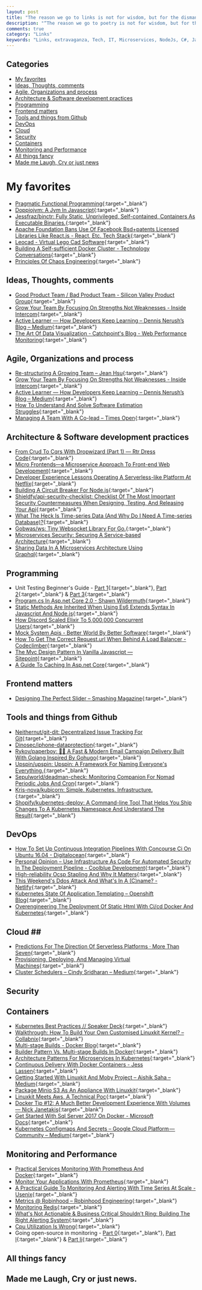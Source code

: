 ```yaml
---
layout: post
title: "The reason we go to links is not for wisdom, but for the dismantling of wisdom"
description: "“The reason we go to poetry is not for wisdom, but for the dismantling of wisdom” ― Jacques Lacan"
comments: true
category: "Links"
keywords: "Links, extravaganza, Tech, IT, Microservices, NodeJs, C#, Javascript, Solution architecture"
---
```


## Categories ##
* [My favorites](#favorites)
* [Ideas, Thoughts, comments](#ideas)
* [Agile, Organizations and process](#agile)
* [Architecture & Software development practices](#development)
* [Programming](#net)
* [Frontend matters](#web)
* [Tools and things from Github](#tools)
* [DevOps](#devops)
* [Cloud](#cloud)
* [Security](#security)
* [Containers](#containers)
* [Monitoring and Performance](#monitoring)
* [All things fancy](#buzz)
* [Made me Laugh, Cry or just news](#news)

# My favorites<a name="favorites"></a> #
* [Pragmatic Functional Programming](http://blog.cleancoder.com/uncle-bob/2017/07/11/PragmaticFunctionalProgramming.html){:target="_blank"}
* [Doppiojvm: A Jvm In Javascript](http://plasma-umass.github.io/doppio-demo/){:target="_blank"}
* [Jessfraz/binctr: Fully Static, Unprivileged, Self-contained, Containers As Executable Binaries.](https://github.com/jessfraz/binctr){:target="_blank"}
* [Apache Foundation Bans Use Of Facebook Bsd+patents Licensed Libraries Like React.js - React, Etc. Tech Stack](https://react-etc.net/entry/apache-foundation-bans-use-of-facebook-bsd-patents-licensed-libraries-like-react-js){:target="_blank"}
* [Leocad - Virtual Lego Cad Software](http://www.leocad.org/){:target="_blank"}
* [Building A Self-sufficient Docker Cluster - Technology Conversations](https://technologyconversations.com/2017/07/17/building-a-self-sufficient-docker-cluster/){:target="_blank"}
* [Principles Of Chaos Engineering](http://principlesofchaos.org/?__s=kkvytqzenspq4vvjt4mj){:target="_blank"}

## Ideas, Thoughts, comments <a name="ideas"></a> ##
* [Good Product Team / Bad Product Team - Silicon Valley Product Group](http://svpg.com/good-product-team-bad-product-team/){:target="_blank"}
* [Grow Your Team By Focusing On Strengths Not Weaknesses - Inside Intercom](https://blog.intercom.com/grow-your-team-by-focusing-on-strengths-not-weaknesses/){:target="_blank"}
* [Active Learner — How Developers Keep Learning – Dennis Nerush’s Blog – Medium](https://medium.com/dennis-nerush/active-learner-how-developers-keep-learning-1309b91f1ae6){:target="_blank"}
* [The Art Of Data Visualization - Catchpoint's Blog - Web Performance Monitoring](http://blog.catchpoint.com/2017/06/06/art-data-visualization/?__s=6izvcszagfpuqzzmdi2h){:target="_blank"}

## Agile, Organizations and process<a name="agile"></a> ##
* [Re-structuring A Growing Team – Jean Hsu](https://writing.jeanhsu.com/re-structuring-a-growing-team-3ac30d93b637){:target="_blank"}
* [Grow Your Team By Focusing On Strengths Not Weaknesses - Inside Intercom](https://blog.intercom.com/grow-your-team-by-focusing-on-strengths-not-weaknesses/){:target="_blank"}
* [Active Learner — How Developers Keep Learning – Dennis Nerush’s Blog – Medium](https://medium.com/dennis-nerush/active-learner-how-developers-keep-learning-1309b91f1ae6){:target="_blank"}
* [How To Understand And Solve Software Estimation Struggles](https://dzone.com/articles/software-estimation-struggle-understand-why-and-ho){:target="_blank"}
* [Managing A Team With A Co-lead – Times Open](https://open.nytimes.com/managing-a-team-with-a-co-lead-e1778090446a){:target="_blank"}

## Architecture & Software development practices <a name="development"></a> ##
* [From Crud To Cqrs With Dropwizard (Part 1) — Rtr Dress Code](http://dresscode.renttherunway.com/blog/cqrs1){:target="_blank"}
* [Micro Frontends—a Microservice Approach To Front-end Web Development](https://medium.com/@tomsoderlund/micro-frontends-a-microservice-approach-to-front-end-web-development-f325ebdadc16){:target="_blank"}
* [Developer Experience Lessons Operating A Serverless-like Platform At Netflix](https://medium.com/netflix-techblog/developer-experience-lessons-operating-a-serverless-like-platform-at-netflix-a8bbd5b899a0){:target="_blank"}
* [Building A Circuit Breaker For Node.js](https://www.bennadel.com/blog/3299-building-a-circuit-breaker-for-node-js.htm){:target="_blank"}
* [Shieldfy/api-security-checklist: Checklist Of The Most Important Security Countermeasures When Designing, Testing, And Releasing Your Api](https://github.com/shieldfy/API-Security-Checklist#readme){:target="_blank"}
* [What The Heck Is Time-series Data (And Why Do I Need A Time-series Database)?](https://blog.timescale.com/what-the-heck-is-time-series-data-and-why-do-i-need-a-time-series-database-dcf3b1b18563?__s=6izvcszagfpuqzzmdi2h){:target="_blank"}
* [Gobwas/ws: Tiny Websocket Library For Go.](https://github.com/gobwas/ws){:target="_blank"}
* [Microservices Security: Securing A Service-based Architecture](https://www.upwork.com/hiring/development/microservices-security/){:target="_blank"}
* [Sharing Data In A Microservices Architecture Using Graphql](https://labs.getninjas.com.br/sharing-data-in-a-microservices-architecture-using-graphql-97db59357602){:target="_blank"}

## Programming <a name="net"></a> ##
* Unit Testing Beginner's Guide - [Part 1](https://www.jstwister.com/post/unit-testing-beginners-guide-testing-functions/){:target="_blank"}, [Part 2](https://www.jstwister.com/post/unit-testing-beginners-guide-spying-fake-timers/){:target="_blank"} & [Part 3](https://www.jstwister.com/post/unit-testing-beginners-guide-mock-http-and-files/){:target="_blank"}
* [Program.cs In Asp.net Core 2.0 - Shawn Wildermuth](https://wildermuth.com/2017/07/06/Program-cs-in-ASP-NET-Core-2-0){:target="_blank"}
* [Static Methods Are Inherited When Using Es6 Extends Syntax In Javascript And Node.js](https://www.bennadel.com/blog/3300-static-methods-are-inherited-when-using-es6-extends-syntax-in-javascript-and-node-js.htm){:target="_blank"}
* [How Discord Scaled Elixir To 5,000,000 Concurrent Users](https://blog.discordapp.com/scaling-elixir-f9b8e1e7c29b){:target="_blank"}
* [Mock System Apis - Better World By Better Software](https://glebbahmutov.com/blog/mock-system-apis/){:target="_blank"}
* [How To Get The Correct Request.url When Behind A Load Balancer - Codeclimber](http://codeclimber.net.nz/archive/2017/07/14/how-to-get-the-correct-requesturl-when-behind-a-load-balancer/){:target="_blank"}
* [The Mvc Design Pattern In Vanilla Javascript — Sitepoint](https://www.sitepoint.com/mvc-design-pattern-javascript/){:target="_blank"}
* [A Guide To Caching In Asp.net Core](https://www.devtrends.co.uk/blog/a-guide-to-caching-in-asp.net-core){:target="_blank"}

## Frontend matters <a name="web"></a> ##
* [Designing The Perfect Slider – Smashing Magazine](https://www.smashingmagazine.com/2017/07/designing-perfect-slider/){:target="_blank"}

## Tools and things from Github <a name="tools"></a> ##
* [Neithernut/git-dit: Decentralized Issue Tracking For Git](https://github.com/neithernut/git-dit){:target="_blank"} 
* [Dinosec/iphone-dataprotection](https://github.com/dinosec/iphone-dataprotection){:target="_blank"}
* [Rykov/paperboy: 💌💨 A Fast & Modern Email Campaign Delivery Built With Golang Inspired By Gohugo](https://github.com/rykov/paperboy){:target="_blank"}
* [Upspin/upspin: Upspin: A Framework For Naming Everyone's Everything.](https://github.com/upspin/upspin){:target="_blank"}
* [Sepulworld/deadman-check: Monitoring Companion For Nomad Periodic Jobs And Cron](https://github.com/sepulworld/deadman-check){:target="_blank"}
* [Kris-nova/kubicorn: Simple. Kubernetes. Infrastructure.](https://github.com/kris-nova/kubicorn){:target="_blank"}
* [Shopify/kubernetes-deploy: A Command-line Tool That Helps You Ship Changes To A Kubernetes Namespace And Understand The Result](https://github.com/Shopify/kubernetes-deploy){:target="_blank"}

## DevOps<a name="devops"></a> ##
* [How To Set Up Continuous Integration Pipelines With Concourse Ci On Ubuntu 16.04 - Digitalocean](https://www.digitalocean.com/community/tutorials/how-to-set-up-continuous-integration-pipelines-with-concourse-ci-on-ubuntu-16-04){:target="_blank"}
* [Personal Opinion – Use Infrastructure As Code For Automated Security In The Deployment Pipeline - Coolblue Development](http://devblog.coolblue.nl/tech/personal-opinion-use-infrastructure-as-code-for-automated-security-in-the-deployment-pipeline/){:target="_blank"}
* [High-reliability Ocsp Stapling And Why It Matters](https://blog.cloudflare.com/high-reliability-ocsp-stapling/){:target="_blank"}
* [This Weekend's Ddos Attack And What's In A (C)name? - Netlify](https://www.netlify.com/blog/2016/01/12/this-weekends-ddos-attack-and-whats-in-a-cname/){:target="_blank"}
* [Kubernetes State Of Application Templating – Openshift Blog](https://blog.openshift.com/kubernetes-state-app-templating/){:target="_blank"}
* [Overengineering The Deployment Of Static Html With Ci/cd Docker And Kubernetes](https://medium.com/@mswehli/overengineering-the-deployment-of-static-html-with-ci-cd-docker-and-kubernetes-ac0441b754ca){:target="_blank"}


## Cloud <a name="cloud"></a>##
* [Predictions For The Direction Of Serverless Platforms · More Than Seven](https://www.morethanseven.net/2017/06/26/predictions-for-the-direction-of-serverless-platforms/){:target="_blank"}
* [Provisioning, Deploying, And Managing Virtual Machines](https://hannes.nqsb.io/Posts/VMM){:target="_blank"}
* [Cluster Schedulers – Cindy Sridharan – Medium](https://medium.com/@cindysridharan/schedulers-kubernetes-and-nomad-b0f2e14a896){:target="_blank"}

## Security<a name="security"></a> ##

## Containers <a name="containers"></a> ##
* [Kubernetes Best Practices // Speaker Deck](https://speakerdeck.com/thesandlord/kubernetes-best-practices){:target="_blank"}
* [Walkthrough: How To Build Your Own Customised Linuxkit Kernel? – Collabnix](http://collabnix.com/building-your-own-customised-kernel-with-linuxkit/){:target="_blank"}
* [Multi-stage Builds - Docker Blog](https://blog.docker.com/2017/07/multi-stage-builds/){:target="_blank"}
* [Builder Pattern Vs. Multi-stage Builds In Docker](https://blog.alexellis.io/mutli-stage-docker-builds/){:target="_blank"}
* [Architecture Patterns For Microservices In Kubernetes](https://www.infoq.com/presentations/patterns-microservices-kubernetes){:target="_blank"}
* [Continuous Delivery With Docker Containers - Jess Lassen](https://www.jesslassen.com/continuous-delivery-with-docker-containers/){:target="_blank"}
* [Getting Started With Linuxkit And Moby Project – Aishik Saha – Medium](https://medium.com/aishik/getting-started-with-linuxkit-and-moby-project-ff7121c4e321){:target="_blank"}
* [Package Minio S3 As An Appliance With Linuxkit](https://blog.alexellis.io/minio-linuxkit/){:target="_blank"}
* [Linuxkit Meets Aws, A Technical Poc](https://bee42.com/de/blog/linuxkit-with-initial-aws-support/){:target="_blank"}
* [Docker Tip #12: A Much Better Development Experience With Volumes — Nick Janetakis](https://nickjanetakis.com/blog/docker-tip-12-a-much-better-development-experience-with-volumes){:target="_blank"}
* [Get Started With Sql Server 2017 On Docker - Microsoft Docs](https://docs.microsoft.com/en-us/sql/linux/quickstart-install-connect-docker){:target="_blank"}
* [Kubernetes Configmaps And Secrets – Google Cloud Platform — Community – Medium](https://medium.com/google-cloud/kubernetes-configmaps-and-secrets-68d061f7ab5b){:target="_blank"}

## Monitoring and Performance <a name="monitoring"></a> ##
* [Practical Services Monitoring With Prometheus And Docker](https://airtame.engineering/practical-services-monitoring-with-prometheus-and-docker-30abd3cf9603){:target="_blank"}
* [Monitor Your Applications With Prometheus](https://blog.alexellis.io/prometheus-monitoring/?__s=6izvcszagfpuqzzmdi2h){:target="_blank"}
* [A Practical Guide To Monitoring And Alerting With Time Series At Scale - Usenix](https://www.usenix.org/conference/srecon17americas/program/presentation/wilkinson?__s=6izvcszagfpuqzzmdi2h){:target="_blank"}
* [Metrics @ Robinhood – Robinhood Engineering](https://robinhood.engineering/metrics-collection-and-viewing-7d8a8745dd6?__s=6izvcszagfpuqzzmdi2h){:target="_blank"}
* [Monitoring Redis](http://www.mikeperham.com/2017/04/20/monitoring-redis/?__s=6izvcszagfpuqzzmdi2h){:target="_blank"}
* [What's Not Actionable & Business Critical Shouldn't Ring: Building The Right Alerting System](https://thoughts.t37.net/whats-not-actionable-business-critical-shouldn-t-ring-building-the-right-alerting-system-e8f4b085a2cb?__s=6izvcszagfpuqzzmdi2h){:target="_blank"}
* [Cpu Utilization Is Wrong](http://www.brendangregg.com/blog/2017-05-09/cpu-utilization-is-wrong.html?__s=6izvcszagfpuqzzmdi2h){:target="_blank"}
* Going open-source in monitoring - [Part 0](https://medium.com/@SergeyNuzhdin/going-open-source-in-monitoring-part-0-intro-dffa2b40665f){:target="_blank"}, [Part I](https://medium.com/@SergeyNuzhdin/going-open-source-in-monitoring-part-i-deploying-prometheus-and-grafana-to-kubernetes-e3d44460cec6?__s=6izvcszagfpuqzzmdi2h){:target="_blank"} & [Part Ii](https://medium.com/@SergeyNuzhdin/going-open-source-in-monitoring-part-ii-creating-the-first-dashboard-in-grafana-ada59a4ced2e?__s=6izvcszagfpuqzzmdi2h){:target="_blank"}
## All things fancy <a name="buzz"></a> ##

## Made me Laugh, Cry or just news. <a name="news"></a> ##
